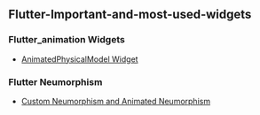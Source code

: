 ## Flutter-Important-and-most-used-widgets

### Flutter_animation Widgets

* [AnimatedPhysicalModel Widget](flutter_animation/README.md)

### Flutter Neumorphism

* [Custom Neumorphism and Animated Neumorphism](flutter_neumorphism/README.md)

